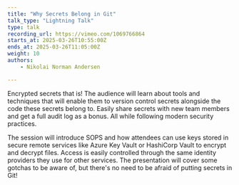 ```yaml
---
title: "Why Secrets Belong in Git"
talk_type: "Lightning Talk"
type: talk
recording_url: https://vimeo.com/1069766864
starts_at: 2025-03-26T10:55:00Z
ends_at: 2025-03-26T11:05:00Z
weight: 10
authors:
    - Nikolai Norman Andersen

---
```

Encrypted secrets that is! The audience will learn about tools and techniques that will enable them to version control secrets alongside the code these secrets belong to. Easily share secrets with new team members and get a full audit log as a bonus. All while following modern security practices.

The session will introduce SOPS and how attendees can use keys stored in secure remote services like Azure Key Vault or HashiCorp Vault to encrypt and decrypt files. Access is easily controlled through the same identity providers they use for other services. The presentation will cover some gotchas to be aware of, but there's no need to be afraid of putting secrets in Git!
